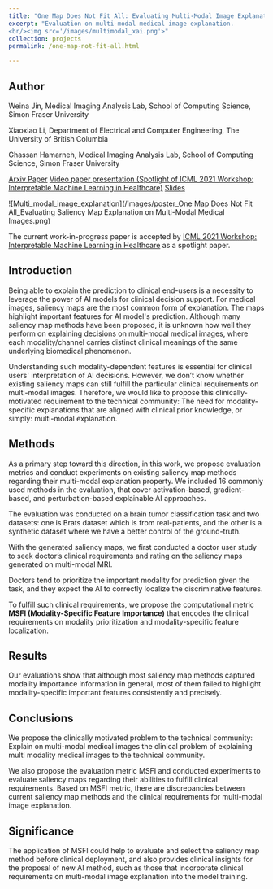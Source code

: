 ```yaml
---
title: "One Map Does Not Fit All: Evaluating Multi-Modal Image Explanation"
excerpt: "Evaluation on multi-modal medical image explanation.
<br/><img src='/images/multimodal_xai.png'>"
collection: projects
permalink: /one-map-not-fit-all.html

---
```


## Author

Weina Jin, Medical Imaging Analysis Lab, School of Computing Science, Simon Fraser University

Xiaoxiao Li, Department of Electrical and Computer Engineering, The University of British Columbia

Ghassan Hamarneh, Medical Imaging Analysis Lab, School of Computing Science, Simon Fraser University

<a href="https://arxiv.org/abs/2107.05047" target="_blank">Arxiv Paper</a>
<a href="https://youtu.be/J-ceZ20cBJk" target="_blank">Video paper presentation (Spotlight of ICML 2021 Workshop: Interpretable Machine Learning in Healthcare)</a>
<a href="https://docs.google.com/presentation/d/1cQbQOxqihgm5QpdeUGFdabnY9ulVnRt2D7GtYbK_Kv0/edit?usp=sharing" target="_blank">Slides</a>


![Multi_modal_image_explanation](/images/poster_One Map Does Not Fit All_Evaluating Saliency Map Explanation on Multi-Modal Medical Images.png)

The current work-in-progress paper is accepted by <a href="https://sites.google.com/view/imlh2021/" target="_blank">ICML 2021 Workshop: Interpretable Machine Learning in Healthcare</a> as a spotlight paper.


## Introduction
Being able to explain the prediction to clinical end-users is a necessity to leverage the power of AI models for clinical decision support. For medical images, saliency maps are the most common form of explanation. The maps highlight important features for AI model's prediction. Although many saliency map methods have been proposed, it is unknown how well they perform on explaining decisions on multi-modal medical images, where each modality/channel carries distinct clinical meanings of the same underlying biomedical phenomenon.

Understanding such modality-dependent features is essential for clinical users' interpretation of AI decisions. However, we don’t know whether existing saliency maps can still fulfill the particular clinical requirements on multi-modal images. Therefore, we would like to propose this clinically-motivated requirement to the technical community: The need for modality-specific explanations that are aligned with clinical prior knowledge, or simply: multi-modal explanation.


## Methods

As a primary step toward this direction, in this work, we propose evaluation metrics and conduct experiments on existing saliency map methods regarding their multi-modal explanation property. We included 16 commonly used methods in the evaluation, that cover activation-based, gradient-based, and perturbation-based explainable AI approaches.

The evaluation was conducted on a brain tumor classification task and two datasets: one is Brats dataset which is from real-patients, and the other is a synthetic dataset where we have a better control of the ground-truth.

With the generated saliency maps, we first conducted a doctor user study to seek doctor’s clinical requirements and rating on the saliency maps generated on multi-modal MRI.

Doctors tend to prioritize the important modality for prediction given the task, and they expect the AI to correctly localize the discriminative features.

To fulfill such clinical requirements, we propose the computational metric **MSFI (Modality-Specific Feature Importance)** that encodes the clinical requirements on modality prioritization and modality-specific feature localization.


## Results

Our evaluations show that although most saliency map methods captured modality importance information in general, most of them failed to highlight modality-specific important features consistently and precisely.


## Conclusions
We propose the clinically motivated problem to the technical community: Explain on multi-modal medical images the clinical problem of explaining multi modality medical images to the technical community.

We also propose the evaluation metric MSFI and conducted experiments to evaluate saliency maps regarding their abilities to fulfill clinical requirements. Based on MSFI metric, there are discrepancies between current saliency map methods and the clinical requirements for multi-modal image explanation.

## Significance

The application of MSFI could help to evaluate and select the saliency map method before clinical deployment, and  also provides clinical insights for the proposal of new AI method, such as those that incorporate clinical requirements on multi-modal image explanation into the model training.



